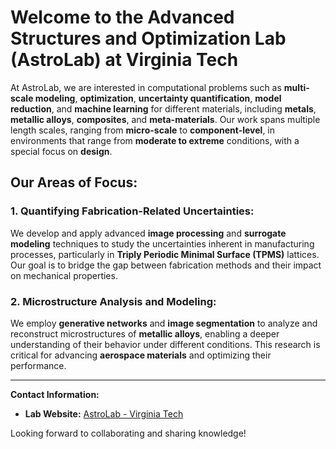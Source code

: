 # Welcome to the Advanced Structures and Optimization Lab (AstroLab) at Virginia Tech

At AstroLab, we are interested in computational problems such as **multi-scale modeling**, **optimization**, **uncertainty quantification**, **model reduction**, and **machine learning** for different materials, including **metals**, **metallic alloys**, **composites**, and **meta-materials**. Our work spans multiple length scales, ranging from **micro-scale** to **component-level**, in environments that range from **moderate to extreme** conditions, with a special focus on **design**. 

## Our Areas of Focus:

### 1. **Quantifying Fabrication-Related Uncertainties:**
We develop and apply advanced **image processing** and **surrogate modeling** techniques to study the uncertainties inherent in manufacturing processes, particularly in **Triply Periodic Minimal Surface (TPMS)** lattices. Our goal is to bridge the gap between fabrication methods and their impact on mechanical properties.

### 2. **Microstructure Analysis and Modeling:**
We employ **generative networks** and **image segmentation** to analyze and reconstruct microstructures of **metallic alloys**, enabling a deeper understanding of their behavior under different conditions. This research is critical for advancing **aerospace materials** and optimizing their performance.




---

**Contact Information:**
- **Lab Website:** [AstroLab - Virginia Tech](https://sites.google.com/vt.edu/astrolab/home)


Looking forward to collaborating and sharing knowledge!


